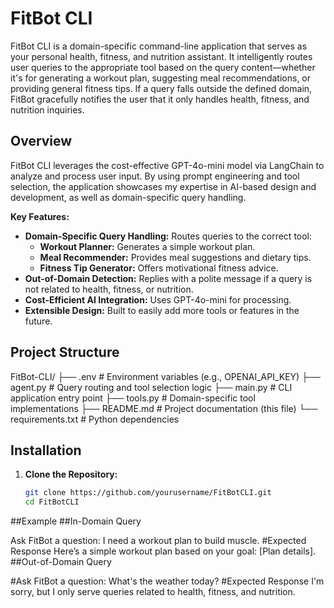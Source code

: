 # FitBot CLI

FitBot CLI is a domain-specific command-line application that serves as your personal health, fitness, and nutrition assistant. It intelligently routes user queries to the appropriate tool based on the query content—whether it's for generating a workout plan, suggesting meal recommendations, or providing general fitness tips. If a query falls outside the defined domain, FitBot gracefully notifies the user that it only handles health, fitness, and nutrition inquiries.

## Overview

FitBot CLI leverages the cost-effective GPT-4o-mini model via LangChain to analyze and process user input. By using prompt engineering and tool selection, the application showcases my expertise in AI-based design and development, as well as domain-specific query handling.

**Key Features:**
- **Domain-Specific Query Handling:** Routes queries to the correct tool:
  - **Workout Planner:** Generates a simple workout plan.
  - **Meal Recommender:** Provides meal suggestions and dietary tips.
  - **Fitness Tip Generator:** Offers motivational fitness advice.
- **Out-of-Domain Detection:** Replies with a polite message if a query is not related to health, fitness, or nutrition.
- **Cost-Efficient AI Integration:** Uses GPT-4o-mini for processing.
- **Extensible Design:** Built to easily add more tools or features in the future.

## Project Structure

FitBot-CLI/ ├── .env # Environment variables (e.g., OPENAI_API_KEY) ├── agent.py # Query routing and tool selection logic ├── main.py # CLI application entry point ├── tools.py # Domain-specific tool implementations ├── README.md # Project documentation (this file) └── requirements.txt # Python dependencies


## Installation

1. **Clone the Repository:**

   ```bash
   git clone https://github.com/yourusername/FitBotCLI.git
   cd FitBotCLI
##Example
##In-Domain Query

Ask FitBot a question: I need a workout plan to build muscle.
#Expected Response
Here’s a simple workout plan based on your goal: [Plan details].
##Out-of-Domain Query

#Ask FitBot a question: What's the weather today?
#Expected Response
I'm sorry, but I only serve queries related to health, fitness, and nutrition.
